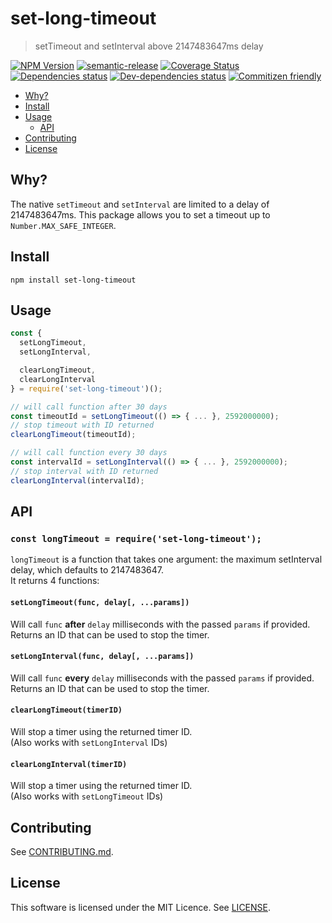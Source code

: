 <!--[RM_HEADING]-->
# set-long-timeout

<!--[]-->
<!--[RM_DESCRIPTION]-->
> setTimeout and setInterval above 2147483647ms delay

<!--[]-->

<!--[RM_BADGES]-->
[![NPM Version](https://img.shields.io/npm/v/set-long-timeout.svg?style=flat-square)](http://npm.im/set-long-timeout)
[![semantic-release](https://img.shields.io/badge/%20%20%F0%9F%93%A6%F0%9F%9A%80-semantic--release-e10079.svg)](https://github.com/semantic-release/semantic-release)
[![Coverage Status](https://coveralls.io/repos/github/trs/set-long-timeout/badge.svg?branch=master)](https://coveralls.io/github/trs/set-long-timeout?branch=master)
[![Dependencies status](https://david-dm.org/trs/set-long-timeout/status.svg?theme=shields.io)](https://david-dm.org/trs/set-long-timeout#info=dependencies)
[![Dev-dependencies status](https://david-dm.org/trs/set-long-timeout/dev-status.svg?theme=shields.io)](https://david-dm.org/trs/set-long-timeout#info=devDependencies)
[![Commitizen friendly](https://img.shields.io/badge/commitizen-friendly-brightgreen.svg)](http://commitizen.github.io/cz-cli/)


<!--[]-->


- [Why?](#why)
- [Install](#install)
- [Usage](#usage)
  - [API](#api)
- [Contributing](#contributing)
- [License](#license)

## Why?

The native `setTimeout` and `setInterval` are limited to a delay of 2147483647ms. This package allows you to set a timeout up to `Number.MAX_SAFE_INTEGER`.

<!--[RM_INSTALL]-->
## Install

    npm install set-long-timeout


<!--[]-->

## Usage

```js
const {
  setLongTimeout,
  setLongInterval,

  clearLongTimeout,
  clearLongInterval
} = require('set-long-timeout')();

// will call function after 30 days
const timeoutId = setLongTimeout(() => { ... }, 2592000000);
// stop timeout with ID returned
clearLongTimeout(timeoutId);

// will call function every 30 days
const intervalId = setLongInterval(() => { ... }, 2592000000);
// stop interval with ID returned
clearLongInterval(intervalId);
```

## API

### `const longTimeout = require('set-long-timeout');`

`longTimeout` is a function that takes one argument: the maximum setInterval delay, which defaults to 2147483647.  
It returns 4 functions:

#### `setLongTimeout(func, delay[, ...params])`

Will call `func` __after__ `delay` milliseconds with the passed `params` if provided.  
Returns an ID that can be used to stop the timer.

#### `setLongInterval(func, delay[, ...params])`

Will call `func` __every__ `delay` milliseconds with the passed `params` if provided.  
Returns an ID that can be used to stop the timer.

#### `clearLongTimeout(timerID)`

Will stop a timer using the returned timer ID.  
(Also works with `setLongInterval` IDs)

#### `clearLongInterval(timerID)`

Will stop a timer using the returned timer ID.  
(Also works with `setLongTimeout` IDs)


<!--[RM_CONTRIBUTING]-->
## Contributing

See [CONTRIBUTING.md](CONTRIBUTING.md).


<!--[]-->

<!--[RM_LICENSE]-->
## License

This software is licensed under the MIT Licence. See [LICENSE](LICENSE).

<!--[]-->
